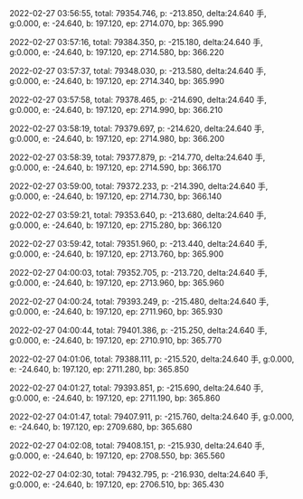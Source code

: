 2022-02-27 03:56:55, total: 79354.746, p: -213.850, delta:24.640 手, g:0.000, e: -24.640, b: 197.120, ep: 2714.070, bp: 365.990

2022-02-27 03:57:16, total: 79384.350, p: -215.180, delta:24.640 手, g:0.000, e: -24.640, b: 197.120, ep: 2714.580, bp: 366.220

2022-02-27 03:57:37, total: 79348.030, p: -213.580, delta:24.640 手, g:0.000, e: -24.640, b: 197.120, ep: 2714.340, bp: 365.990

2022-02-27 03:57:58, total: 79378.465, p: -214.690, delta:24.640 手, g:0.000, e: -24.640, b: 197.120, ep: 2714.990, bp: 366.210

2022-02-27 03:58:19, total: 79379.697, p: -214.620, delta:24.640 手, g:0.000, e: -24.640, b: 197.120, ep: 2714.980, bp: 366.200

2022-02-27 03:58:39, total: 79377.879, p: -214.770, delta:24.640 手, g:0.000, e: -24.640, b: 197.120, ep: 2714.590, bp: 366.170

2022-02-27 03:59:00, total: 79372.233, p: -214.390, delta:24.640 手, g:0.000, e: -24.640, b: 197.120, ep: 2714.730, bp: 366.140

2022-02-27 03:59:21, total: 79353.640, p: -213.680, delta:24.640 手, g:0.000, e: -24.640, b: 197.120, ep: 2715.280, bp: 366.120

2022-02-27 03:59:42, total: 79351.960, p: -213.440, delta:24.640 手, g:0.000, e: -24.640, b: 197.120, ep: 2713.760, bp: 365.900

2022-02-27 04:00:03, total: 79352.705, p: -213.720, delta:24.640 手, g:0.000, e: -24.640, b: 197.120, ep: 2713.960, bp: 365.960

2022-02-27 04:00:24, total: 79393.249, p: -215.480, delta:24.640 手, g:0.000, e: -24.640, b: 197.120, ep: 2711.960, bp: 365.930

2022-02-27 04:00:44, total: 79401.386, p: -215.250, delta:24.640 手, g:0.000, e: -24.640, b: 197.120, ep: 2710.910, bp: 365.770

2022-02-27 04:01:06, total: 79388.111, p: -215.520, delta:24.640 手, g:0.000, e: -24.640, b: 197.120, ep: 2711.280, bp: 365.850

2022-02-27 04:01:27, total: 79393.851, p: -215.690, delta:24.640 手, g:0.000, e: -24.640, b: 197.120, ep: 2711.190, bp: 365.860

2022-02-27 04:01:47, total: 79407.911, p: -215.760, delta:24.640 手, g:0.000, e: -24.640, b: 197.120, ep: 2709.680, bp: 365.680

2022-02-27 04:02:08, total: 79408.151, p: -215.930, delta:24.640 手, g:0.000, e: -24.640, b: 197.120, ep: 2708.550, bp: 365.560

2022-02-27 04:02:30, total: 79432.795, p: -216.930, delta:24.640 手, g:0.000, e: -24.640, b: 197.120, ep: 2706.510, bp: 365.430